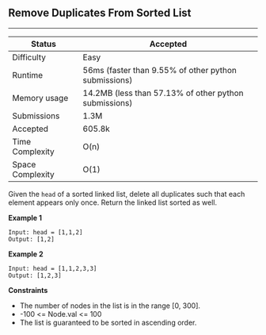 ## Remove Duplicates From Sorted List
---------
| Status | Accepted |
| --- | --- |
| Difficulty | Easy |
| Runtime | 56ms (faster than 9.55% of other python submissions) |
| Memory usage | 14.2MB (less than 57.13% of other python submissions) |
| Submissions | 1.3M |
| Accepted | 605.8k |
| Time Complexity | O(n) |
| Space Complexity | O(1) |

Given the `head` of a sorted linked list, delete all duplicates such that each element appears only once. Return the linked list sorted as well.

**Example 1**
```
Input: head = [1,1,2]
Output: [1,2]
```

**Example 2**
```
Input: head = [1,1,2,3,3]
Output: [1,2,3]
```

**Constraints**
- The number of nodes in the list is in the range [0, 300].
- -100 <= Node.val <= 100
- The list is guaranteed to be sorted in ascending order.
